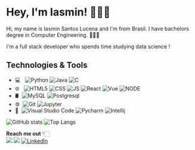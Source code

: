 # Hey, I'm Iasmin! 👩🏻‍🦰
Hi, my name is Iasmin Santos Lucena and I'm from Brasil. I have bachelors degree in Computer Engineering. 👩🏻‍💻

I'm a full stack developer who spends time studying data science !

## Technologies & Tools
- 💻    &nbsp;			 ![Python](https://img.shields.io/badge/Python-3776AB?style=for-the-badge&logo=python&logoColor=white) ![Java](https://img.shields.io/badge/Java-ED8B00?style=for-the-badge&logo=java&logoColor=white) ![C](https://img.shields.io/badge/C-00599C?style=for-the-badge&logo=c&logoColor=white)
- 🌐    &nbsp;	  ![HTML5](https://img.shields.io/badge/HTML5-E34F26?style=for-the-badge&logo=html5&logoColor=white)   ![CSS](https://img.shields.io/badge/CSS3-1572B6?style=for-the-badge&logo=css3&logoColor=white) ![JS](https://img.shields.io/badge/JAVASCRIPT-ED8B00?style=for-the-badge&logo=javascript&logoColor=yellow) ![React](https://img.shields.io/badge/REACT-1572B6?style=for-the-badge&logo=react&logoColor=white) ![Vue](https://img.shields.io/badge/VUE-006400?style=for-the-badge&logo=vue&logoColor=white) ![NODE](https://img.shields.io/badge/NODE.js-68A063?style=for-the-badge&logo=node.js&logoColor=white)
- 🛢&nbsp; ![MySQL](https://img.shields.io/badge/MySQL-00000F?style=for-the-badge&logo=mysql&logoColor=white) ![Postgresql](https://img.shields.io/badge/Postgresql-0078D4?style=for-the-badge&logo=postgresql%20studio%20code&logoColor=white)
- ⚙️&nbsp; ![Git](https://img.shields.io/badge/Git-F05032?style=for-the-badge&logo=git&logoColor=white) ![Jupyter](https://img.shields.io/badge/Jupyter-F37626.svg?&style=for-the-badge&logo=Jupyter&logoColor=white)
- 🔧&nbsp; ![Visual Studio Code](https://img.shields.io/badge/Visual_Studio_Code-0078D4?style=for-the-badge&logo=visual%20studio%20code&logoColor=white)  ![Pycharm](https://img.shields.io/badge/-Pycharm-333333?style=for-the-badge&logo=appveyor) ![Intellij](https://img.shields.io/badge/-Intellij-yellow?style=for-the-badge&logo=appveyor)


![GitHub stats](https://github-readme-stats.vercel.app/api?username=iasminsantosx&show_icons=true&theme=radical)
![Top Langs](https://github-readme-stats-eight-theta.vercel.app/api/top-langs/?username=iasminsantosx&layout=compact&langs_count=8&theme=dracula)

**Reach me out** 👇🏻 <br>
 <a href="https://instagram.com/iasminsantosx" target="_blank"><img src="https://img.shields.io/badge/-Instagram-%23E4405F?style=for-the-badge&logo=instagram&logoColor=white" target="_blank"></a> <a href = "mailto: iasminsantoslucena@gmail.com"><img src="https://img.shields.io/badge/-Gmail-%23EA4335?style=for-the-badge&logo=gmail&logoColor=white" target="_blank"></a> <a href="https://www.linkedin.com/in/iasmin-santos-lucena/"><img alt="LinkedIn" src="https://img.shields.io/badge/LinkedIn-0077B5?style=for-the-badge&logo=linkedin&logoColor=white"></a>





